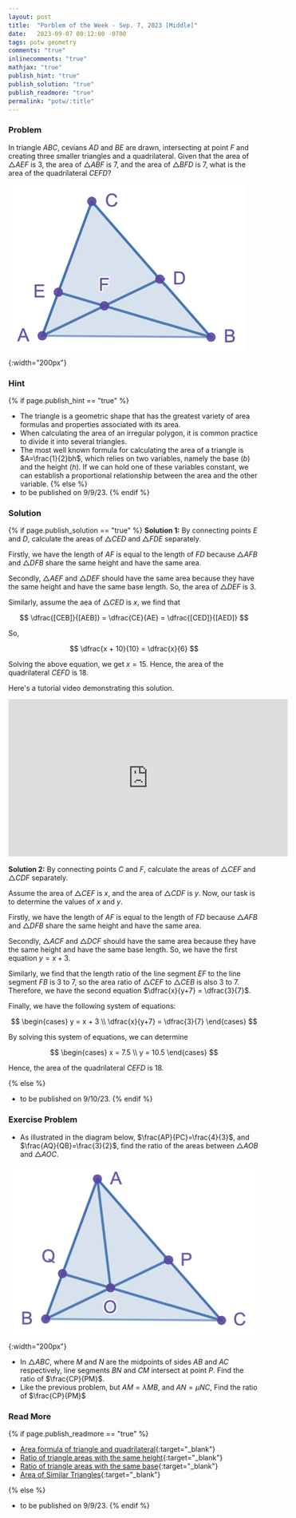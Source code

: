 ```yaml
---
layout: post
title:  "Porblem of the Week - Sep. 7, 2023 [Middle]"
date:   2023-09-07 00:12:00 -0700
tags: potw geometry
comments: "true"
inlinecomments: "true"
mathjax: "true"
publish_hint: "true"
publish_solution: "true"
publish_readmore: "true"
permalink: "potw/:title"
---
```

### Problem
In triangle $ABC$, cevians $AD$ and $BE$ are drawn, intersecting at point $F$ and creating three smaller triangles and a quadrilateral. Given that the area of $\triangle AEF$ is $3$, the area of $\triangle ABF$ is $7$, and the area of $\triangle BFD$ is $7$, what is the area of the quadrilateral $CEFD$?

![img](/assets/potw_imgs/potw-2-1.png){:width="200px"}

<!--more-->

### Hint
{% if page.publish_hint == "true" %}
- The triangle is a geometric shape that has the greatest variety of area formulas and properties associated with its area.
- When calculating the area of an irregular polygon, it is common practice to divide it into several triangles.
- The most well known formula for calculating the area of a triangle is $A=\frac{1}{2}bh$, which relies on two variables, namely the base ($b$) and the height ($h$). If we can hold one of these variables constant, we can establish a proportional relationship between the area and the other variable.
{% else %}
- to be published on 9/9/23.
{% endif %}

### Solution
{% if page.publish_solution == "true" %}
**Solution 1:** By connecting points $E$ and $D$, calculate the areas of $\triangle CED$ and $\triangle FDE$ separately.

Firstly, we have the length of $AF$ is equal to the length of $FD$ because $\triangle AFB$ and $\triangle DFB$ share the same height and have the same area.

Secondly, $\triangle AEF$ and $\triangle DEF$ should have the same area because they have the same height and have the same base length. So, the area of $\triangle DEF$ is 3.

Similarly, assume the aea of $\triangle CED$ is $x$, we find that

$$
\dfrac{[CEB]}{[AEB]} = \dfrac{CE}{AE} = \dfrac{[CED]}{[AED]}
$$

So,

$$
\dfrac{x + 10}{10} = \dfrac{x}{6}
$$

Solving the above equation, we get $x=15$. Hence, the area of the quadrilateral $CEFD$ is $18$.

Here's a tutorial video demonstrating this solution.
<div class='embed-container'>
<iframe width="560" height="315" src="https://www.youtube.com/embed/69rRjd-b324?si=JH7fzHsRq_91Ol5h" title="YouTube video player" frameborder="0" allow="accelerometer; encrypted-media; gyroscope; picture-in-picture; web-share" allowfullscreen></iframe>
</div>

**Solution 2:** By connecting points $C$ and $F$, calculate the areas of $\triangle CEF$ and $\triangle CDF$ separately.

  Assume the area of $\triangle CEF$ is $x$, and the area of $\triangle CDF$ is $y$. Now, our task is to determine the values of $x$ and $y$.

  Firstly, we have the length of $AF$ is equal to the length of $FD$ because $\triangle AFB$ and $\triangle DFB$ share the same height and have the same area.

  Secondly, $\triangle ACF$ and $\triangle DCF$ should have the same area because they have the same height and have the same base length. So, we have the first equation $y = x + 3$.

  Similarly, we find that the length ratio of the line segment $EF$ to the line segment $FB$ is $3$ to $7$, so the area ratio of $\triangle CEF$ to $\triangle CEB$ is also $3$ to $7$.  Therefore, we have the second equation $\dfrac{x}{y+7} = \dfrac{3}{7}$.

  Finally, we have the following system of equations:

  $$
  \begin{cases}
    y = x + 3 \\
    \dfrac{x}{y+7} = \dfrac{3}{7}
  \end{cases}
  $$

  By solving this system of equations, we can determine

  $$
  \begin{cases}
    x = 7.5 \\
    y = 10.5
  \end{cases}
  $$

  Hence, the area of the quadrilateral $CEFD$ is $18$.

{% else %}
- to be published on 9/10/23.
{% endif %}

### Exercise Problem
- As illustrated in the diagram below, $\frac{AP}{PC}=\frac{4}{3}$, and $\frac{AQ}{QB}=\frac{3}{2}$, find the ratio of the areas between $\triangle AOB$ and $\triangle AOC$.

![img](/assets/potw_imgs/potw-2-2.png){:width="200px"}
- In $\triangle ABC$, where $M$ and $N$ are the midpoints of sides $AB$ and $AC$ respectively, line segments $BN$ and $CM$ intersect at point $P$. Find the ratio of $\frac{CP}{PM}$.
- Like the previous problem, but $AM = \lambda MB$, and $AN = \mu NC$, Find the ratio of $\frac{CP}{PM}$

### Read More
{% if page.publish_readmore == "true" %}
- [Area formula of triangle and quadrilateral](https://artofproblemsolving.com/wiki/index.php/Area){:target="_blank"}
- [Ratio of triangle areas with the same height](https://geometryhelp.net/ratio-areas-triangles-same-height/){:target="_blank"}
- [Ratio of triangle areas with the same base](https://geometryhelp.net/ratio-triangle-areas-same-base/){:target="_blank"}
- [Area of Similar Triangles](https://www.cuemath.com/geometry/areas-of-similar-triangles/){:target="_blank"}

{% else %}
- to be published on 9/9/23.
{% endif %}

